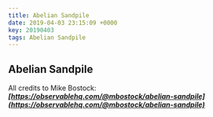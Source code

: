 ```yaml
---
title: Abelian Sandpile
date: 2019-04-03 23:15:09 +0000
key: 20190403
tags: Abelian Sandpile
---
```


## Abelian Sandpile

All credits to Mike Bostock: **_[https://observablehq.com/@mbostock/abelian-sandpile](https://observablehq.com/@mbostock/abelian-sandpile)_**

<div class="notebook-content">
  
</div>

<script type="module"> 

import notebook from "https://api.observablehq.com/d/8053a86c4aaa320e.js";  //  "download code" url

document.querySelector('.notebook-content').innerHTML =notebook.modules[0].variables
.filter(d=>d)
.map((d,i)=>` <div class=" observable-wrapper div-number-${i}"></div>`)
.join(''); 

import {Inspector, Runtime} from "https://unpkg.com/@observablehq/runtime@3/dist/runtime.js"; 
let i=1;
Runtime.load(notebook, (variable) => { 
  return new Inspector(document.querySelector(`.observable-wrapper:nth-child(${i++})`));
 }); 


</script>

